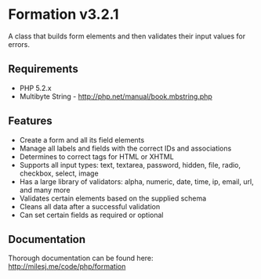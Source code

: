 # Formation v3.2.1 #

A class that builds form elements and then validates their input values for errors.

## Requirements ##

* PHP 5.2.x
* Multibyte String - http://php.net/manual/book.mbstring.php

## Features ##

* Create a form and all its field elements
* Manage all labels and fields with the correct IDs and associations
* Determines to correct tags for HTML or XHTML
* Supports all input types: text, textarea, password, hidden, file, radio, checkbox, select, image
* Has a large library of validators: alpha, numeric, date, time, ip, email, url, and many more
* Validates certain elements based on the supplied schema
* Cleans all data after a successful validation
* Can set certain fields as required or optional

## Documentation ##

Thorough documentation can be found here: http://milesj.me/code/php/formation

